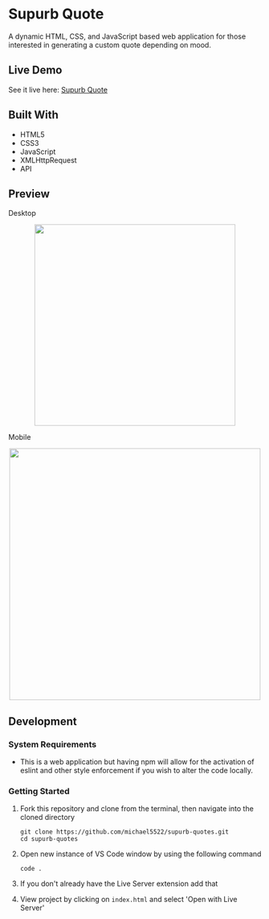 
# Supurb Quote

A dynamic HTML, CSS, and JavaScript based web application for those interested in generating a custom quote depending on mood.

## Live Demo

See it live here:  [Supurb Quote](https://michael5522.github.io/supurb-quotes/)

## Built With

- HTML5
- CSS3
- JavaScript
- XMLHttpRequest
- API

## Preview

Desktop
<p align="center">
<img src="/images/desktop-view.gif" width="400">
</p>

Mobile
<p align="center">
<img src="/images/mobile-view.gif" height="500">
</p>

## Development

### System Requirements

- This is a web application but having npm will allow for the activation of eslint and other style enforcement if you wish to alter the code locally.


### Getting Started

1. Fork this repository and clone from the terminal, then navigate into the cloned directory
    ```shell
    git clone https://github.com/michael5522/supurb-quotes.git
    cd supurb-quotes
    ```
 2. Open new instance of VS Code window by using the following command
    ```shell
    code .
    ```
 3. If you don't already have the Live Server extension add that

 4. View project by clicking on ```index.html``` and select 'Open with Live Server'
